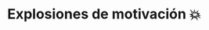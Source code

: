 ---
title: Explosiones de motivación 💥
description: Tener disciplina está bien, pero también hay que aprovechar los momentos de inspiración.
published_at: 2022-10-13
external_url: https://perrodinero.substack.com/p/explosiones-de-motivacion
cover_path: img/newsletters/explosiones_de_motivacion.webp
cover_alt: Nina bebé.
---
